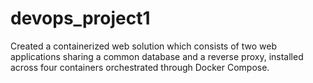 # devops_project1
Created a containerized web solution which consists of two web applications sharing a common database and a reverse proxy, installed across four containers orchestrated through Docker Compose.
